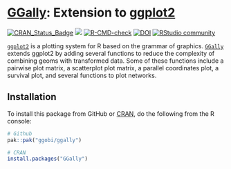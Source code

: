 # [GGally](http://ggobi.github.io/ggally/): Extension to [ggplot2](https://ggplot2.tidyverse.org/)

<!-- badges: start -->
[![CRAN_Status_Badge](http://www.r-pkg.org/badges/version/GGally)](https://cran.r-project.org/package=GGally)
[![](http://cranlogs.r-pkg.org/badges/GGally)](https://cran.r-project.org/package=GGally)
[![R-CMD-check](https://github.com/ggobi/ggally/actions/workflows/R-CMD-check.yaml/badge.svg)](https://github.com/ggobi/ggally/actions/workflows/R-CMD-check.yaml)
[![DOI](https://zenodo.org/badge/22529/ggobi/ggally.svg)](https://zenodo.org/badge/latestdoi/22529/ggobi/ggally)
[![RStudio community](https://img.shields.io/badge/community-GGally-blue?style=social&logo=rstudio&logoColor=75AADB)](https://forum.posit.co/tags/c/general/17/ggally)
<!-- badges: end -->


[`ggplot2`](https://ggplot2.tidyverse.org/) is a plotting system for R based on the grammar of graphics. [`GGally`](https://ggobi.github.io/ggally/) extends ggplot2 by adding several functions to reduce the complexity of combining geoms with transformed data.  Some of these functions include a pairwise plot matrix, a scatterplot plot matrix, a parallel coordinates plot, a survival plot, and several functions to plot networks.

## Installation

To install this package from GitHub or [CRAN](https://cran.r-project.org/package=GGally), do the following from the R console:

```r
# Github
pak::pak("ggobi/ggally")
```

```r
# CRAN
install.packages("GGally")
```
